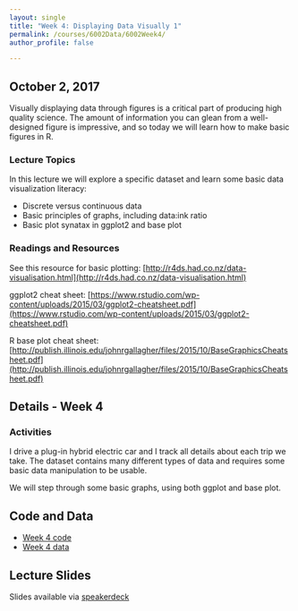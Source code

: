 ```yaml
---
layout: single
title: "Week 4: Displaying Data Visually 1"
permalink: /courses/6002Data/6002Week4/
author_profile: false

---
```


## October 2, 2017

Visually displaying data through figures is a critical part of producing high quality science. The amount of information you can glean from a well-designed figure is impressive, and so today we will learn how to make basic figures in R.

### Lecture Topics

In this lecture we will explore a specific dataset and learn some basic data visualization literacy:
* Discrete versus continuous data
* Basic principles of graphs, including data:ink ratio
* Basic plot synatax in ggplot2 and base plot

### Readings and Resources

See this resource for basic plotting: [http://r4ds.had.co.nz/data-visualisation.html](http://r4ds.had.co.nz/data-visualisation.html)

ggplot2 cheat sheet: [https://www.rstudio.com/wp-content/uploads/2015/03/ggplot2-cheatsheet.pdf](https://www.rstudio.com/wp-content/uploads/2015/03/ggplot2-cheatsheet.pdf)

R base plot cheat sheet: [http://publish.illinois.edu/johnrgallagher/files/2015/10/BaseGraphicsCheatsheet.pdf](http://publish.illinois.edu/johnrgallagher/files/2015/10/BaseGraphicsCheatsheet.pdf)

## Details - Week 4

### Activities

I drive a plug-in hybrid electric car and I track all details about each trip we take. The dataset contains many different types of data and requires some basic data manipulation to be usable.

We will step through some basic graphs, using both ggplot and base plot.

## Code and Data

* [Week 4 code](/assets/images/FISH6002_Week_4.R)
* [Week 4 data](/assets/images/6002Week4_BrettsCar.csv)

## Lecture Slides

<script async class="speakerdeck-embed" data-id="f8fc9cb53a5a46ebabbaa95c49796510" data-ratio="1.77777777777778" src="//speakerdeck.com/assets/embed.js"></script>

Slides available via [speakerdeck](https://speakerdeck.com/pandalusplatyceros/fish-6002-week-4-displaying-data-visually-1)